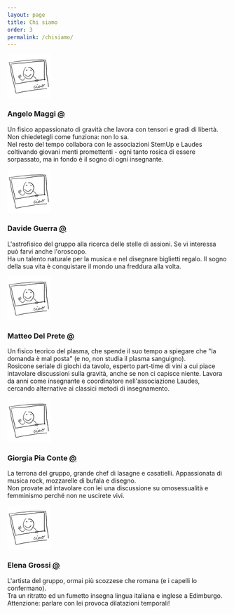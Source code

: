 ```yaml
---
layout: page
title: Chi siamo
order: 3
permalink: /chisiamo/
---
```

<div class="auth-container">
    <img class="auth-container__image" src="/assets/images/avatar/placeholder.png" style="width:100px;height:100px;">
    <div class="auth-container__text">
        <h3>Angelo Maggi <a href="mailto:angelo.maggi.fm@gmail.com">@</a></h3>
        <p>Un fisico appassionato di gravità che lavora con tensori e gradi di libertà. Non chiedetegli come funziona: non lo sa.<br>
        Nel resto del tempo collabora con le associazioni StemUp e Laudes coltivando giovani menti promettenti - ogni tanto rosica di essere sorpassato, ma in fondo è il sogno di ogni insegnante.</p>
    </div>
</div>

<div class="auth-container">
    <img class="auth-container__image" src="/assets/images/avatar/placeholder.png" style="width:100px;height:100px;">
    <div class="auth-container__text">
        <h3>Davide Guerra <a href="mailto:davide.guerra3@gmail.com">@</a></h3>
        <p>L'astrofisico del gruppo alla ricerca delle stelle di assioni. Se vi interessa può farvi anche l'oroscopo.<br>
        Ha un talento naturale per la musica e nel disegnare biglietti regalo. Il sogno della sua vita è conquistare il mondo una freddura alla volta.</p>
    </div>
</div>

<div class="auth-container">
    <img class="auth-container__image" src="/assets/images/avatar/placeholder.png" style="width:100px;height:100px;">
    <div class="auth-container__text">
        <h3>Matteo Del Prete <a href="mailto:delprematteo@gmail.com">@</a></h3>
        <p>Un fisico teorico del plasma, che spende il suo tempo a spiegare che "la domanda è mal posta" (e no, non studia il plasma sanguigno).<br>
        Rosicone seriale di giochi da tavolo, esperto part-time di vini a cui piace intavolare discussioni sulla gravità, anche se non ci capisce niente. Lavora da anni come insegnante e coordinatore nell'associazione Laudes, cercando alternative ai classici metodi di insegnamento.</p>
    </div>
</div>

<div class="auth-container">
    <img class="auth-container__image" src="/assets/images/avatar/placeholder.png" style="width:100px;height:100px;">
    <div class="auth-container__text">
        <h3>Giorgia Pia Conte <a href="mailto:giorgiaconte97@gmail.com">@</a></h3>
        <p>La terrona del gruppo, grande chef di lasagne e casatielli. Appassionata di musica rock, mozzarelle di bufala e disegno.<br>
        Non provate ad intavolare con lei una discussione su omosessualità e femminismo perché non ne uscirete vivi.</p>
    </div>
</div>

<div class="auth-container">
    <img class="auth-container__image" src="/assets/images/avatar/placeholder.png" style="width:100px;height:100px;">
    <div class="auth-container__text">
        <h3>Elena Grossi <a href="mailto:elena.ciffa.grossi@gmail.com">@</a></h3>
        <p>L'artista del gruppo, ormai più scozzese che romana (e i capelli lo confermano).<br>
        Tra un ritratto ed un fumetto insegna lingua italiana e inglese a Edimburgo. Attenzione: parlare con lei provoca dilatazioni temporali!</p>
    </div>
</div>
